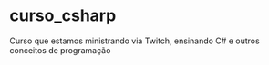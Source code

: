 # curso_csharp
Curso que estamos ministrando via Twitch, ensinando C# e outros conceitos de programação
